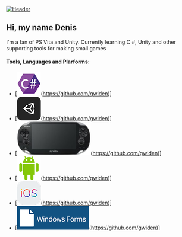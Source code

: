 [![Header](https://sun9-9.userapi.com/impg/-zxLWI-2xxFiNTDQtj2DQmkqKLb5__rNHF2tRA/joBcJsJ7ij8.jpg?size=200x50&quality=96&sign=eddd929bfc26c07f94cd125708d594d8&type=album)](https://mynickname.com/gwiden)
## Hi, my name Denis

I'm a fan of PS Vita and Unity. Currently learning C #, Unity and other supporting tools for making small games

#### Tools, Languages and Plarforms:

* [![N1|Solid](https://github.com/gwiden/gwiden/blob/main/assets/C%23.png)(https://github.com/gwiden)]
* [![Header](https://github.com/gwiden/gwiden/blob/main/assets/Unity.png)(https://github.com/gwiden)]
* [![Header](https://github.com/gwiden/gwiden/blob/main/assets/psvita.png)(https://github.com/gwiden)]
* [![Header](https://github.com/gwiden/gwiden/blob/main/assets/android.png)(https://github.com/gwiden)]
* [![Header](https://github.com/gwiden/gwiden/blob/main/assets/ios.png)(https://github.com/gwiden)]
* [![Header](https://github.com/gwiden/gwiden/blob/main/assets/WinF.png)(https://github.com/gwiden)]